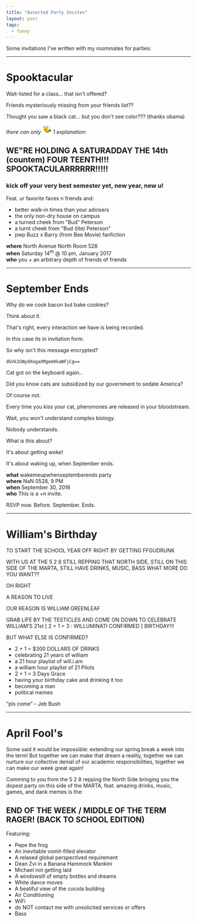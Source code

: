 ```yaml
---
title: "Assorted Party Invites"
layout: post
tags:
  - funny
---
```


Some invitations I've written with my roommates for parties:

---

# Spooktacular

Wait-listed for a class... that isn't offered?

Friends mysteriously missing from your friends list??

Thought you saw a black cat... but you don't see color??? (thanks obama)

_there can only <img width="25px" height="auto" src="/media/2017-01-11-jan14-spooktacular/bee.png" /> 1 explanation:_

## WE"RE HOLDING A SATURADDAY THE 14th (countem) FOUR TEENTH!!! SPOOKTACULARRRRRR!!!!!

### kick off your very best semester yet, new year, new u!

Feat. ur favorite faces n friends and:

 - better walk-in times than your advisers
 - the only non-dry house on campus
 - a turned cheek from "Bud" Peterson
 - a turnt cheek from "Bud (lite) Peterson"
 - pwp Buzz x Barry (from Bee Movie) fanfiction

<div class="message">
 <b>where</b> North Avenue North Room 528
 <br/>
 <b>when</b> Saturday 14<sup>th</sup> @ 10 pm, January 2017
 <br/>
 <b>who</b> you + an arbitrary depth of friends of friends
</div>

---

# September Ends

Why do we cook bacon but bake cookies?

Think about it.

That's right, every interaction we have is being recorded.

In this case its in invitation form.

So why isn't this message encrypted?

```
dGVkIGNydXogaXMgem9kaWFjCg==
```

Cat got on the keyboard again..

Did you know cats are subsidized by our government to sedate America?

Of course not.

Every time you kiss your cat, pheromones are released in your bloodstream.

Wait, you won't understand complex biology.

Nobody understands.

What is this about?

It's about getting woke!

It's about waking up, when September ends.


<div class="message">
 <b>what</b> wakemeupwhenseptemberends party
 <br/>
 <b>where</b> NaN 0528, 9 PM
 <br/>
 <b>when</b> September 30, 2016
 <br/>
 <b>who</b> This is a +n invite.
</div>

RSVP now. Before. September. Ends.

---

# William's Birthday


TO START THE SCHOOL YEAR OFF RIGHT BY GETTING FFGUDRUNK

WITH US AT THE 5 2 8 STILL REPPING THAT NORTH SIDE, STILL ON THIS SIDE OF THE MARTA, STILL HAVE DRINKS, MUSIC, BASS WHAT MORE DO YOU WANT??

OH RIGHT 

A REASON TO LIVE

OUR REASON IS WILLIAM GREENLEAF


GRAB LIFE BY THE TESTICLES AND COME ON DOWN TO CELEBRATE WILLIAM’S 21st [ 2 + 1 = 3 : WILLUMINATI CONFIRMED ] BIRTHDAY!!!

BUT WHAT ELSE IS CONFIRMED?
 - 2 + 1 = $300 DOLLARS OF DRINKS
 - celebrating 21 years of william
 - a 21 hour playlist of will.i.am
 - a william hour playlist of 21 Pilots
 - 2 + 1 = 3 Days Grace
 - having  your birthday cake and drinking it too
 - becoming a man
 - political memes


“pls come” - Jeb Bush

---

# April Fool's

Some said it would be impossible: extending our spring break a week into the term!
But together we can make that dream a reality, together we can nurture our
collective denial
of our academic responsibilities, together we can make our week great again!

Comming to you from the 5 2 8 repping the North Side bringing you the
dopest party on this side
of the MARTA, feat. amazing drinks, music, games, and dank memes is the:

## END OF THE WEEK / MIDDLE OF THE TERM RAGER! (BACK TO SCHOOL EDITION)

Featuring:
 - Pepe the frog
 - An inevitable vomit-filled elevator
 - A relaxed global perspectived requirement
 - Dean Zvi in a Banana Hammock Mankini
 - Michael not getting laid
 - A windowsill of empty bottles and dreams
 - White dance moves
 - A beatiful view of the cocola building
 - Air Conditioning
 - WiFi
 - do NOT contact me with unsolicited services or offers
 - Bass
 
